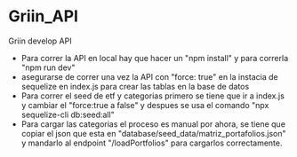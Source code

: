 # Griin_API
Griin develop API

- Para correr la API en local hay que hacer un "npm install" y para correrla "npm run dev"
- asegurarse de correr una vez la API con "force: true" en la instacia de sequelize en index.js para crear las tablas en la base de datos
- Para correr el seed de etf y categorias primero se tiene que ir a index.js y cambiar el "force:true a false" y despues  se usa el comando "npx sequelize-cli db:seed:all" 
- Para cargar las categorias el proceso es manual por ahora, se tiene que copiar el json que esta en "database/seed_data/matriz_portafolios.json" y mandarlo al endpoint 
"/loadPortfolios" para cargarlos correctamente.
